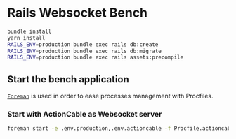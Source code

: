 # Rails Websocket Bench

```bash
bundle install
yarn install
RAILS_ENV=production bundle exec rails db:create
RAILS_ENV=production bundle exec rails db:migrate
RAILS_ENV=production bundle exec rails assets:precompile
```

## Start the bench application

[`Foreman`](https://github.com/ddollar/foreman) is used in order to ease processes management with Procfiles.

### Start with ActionCable as Websocket server

```bash
foreman start -e .env.production,.env.actioncable -f Procfile.actioncable
```
